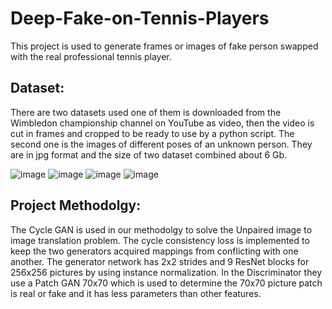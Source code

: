 # Deep-Fake-on-Tennis-Players
This project is used to generate frames or images of fake person swapped with the real professional tennis player. 

## Dataset:
There are two datasets used one of them is downloaded from the Wimbledon championship channel on YouTube as video, then the video is cut in frames and cropped to be ready to use by a python script. The second one is the images of different poses of an unknown person. They are in jpg format and the size of two dataset combined about 6 Gb.

 ![image](https://user-images.githubusercontent.com/73744812/187739123-7a85e423-b28a-420e-a9d8-1ceb1e77cc1b.png)
  ![image](https://user-images.githubusercontent.com/73744812/187739130-d462752f-407f-4ee1-b996-6268936e0231.png)
  ![image](https://user-images.githubusercontent.com/73744812/187739176-3a74cccb-ebab-4a20-9549-b52cd28aa684.png)
  ![image](https://user-images.githubusercontent.com/73744812/187739196-ef025f54-76f1-4448-b084-a2c2e0d51368.png)


## Project Methodolgy:
The Cycle GAN is used in our methodolgy to solve the Unpaired image to image translation problem. The cycle consistency loss is implemented to keep the two generators acquired mappings from conflicting with one another. The generator network has 2x2 strides and 9 ResNet blocks for 256x256 pictures by using instance normalization. In the Discriminator they use a Patch GAN 70x70 which is used to determine the 70x70 picture patch is real or fake and it has less parameters than other features.
